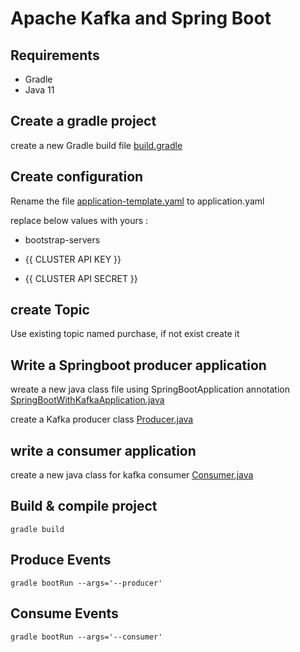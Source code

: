 # Apache Kafka and Spring Boot


## Requirements

- Gradle
- Java 11


## Create a gradle project 

create a new Gradle build file [build.gradle](build.gradle)


## Create configuration 

Rename the file [application-template.yaml](src/main/resources/application-template.yaml) to application.yaml


replace below values with yours :

-  bootstrap-servers

- {{ CLUSTER API KEY }}

- {{ CLUSTER API SECRET }}



## create Topic 


Use existing topic named purchase, if not exist create it


## Write a Springboot producer application 

wreate a new java class file using SpringBootApplication annotation [SpringBootWithKafkaApplication.java](src/main/java/examples/SpringBootWithKafkaApplication.java)

create a Kafka producer class [Producer.java](src/main/java/examples/Producer.java)



## write a consumer application

create a new java class for kafka consumer [Consumer.java](src/main/java/examples/Consumer.java)


## Build & compile project

```
gradle build
```

## Produce Events 

```
gradle bootRun --args='--producer'
```

## Consume Events 

```
gradle bootRun --args='--consumer'
```

